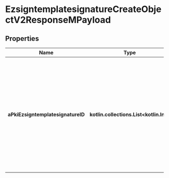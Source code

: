 
# EzsigntemplatesignatureCreateObjectV2ResponseMPayload

## Properties
| Name | Type | Description | Notes |
| ------------ | ------------- | ------------- | ------------- |
| **aPkiEzsigntemplatesignatureID** | **kotlin.collections.List&lt;kotlin.Int&gt;** | An array of unique IDs representing the object that were requested to be created.  They are returned in the same order as the array containing the objects to be created that was sent in the request. |  |



